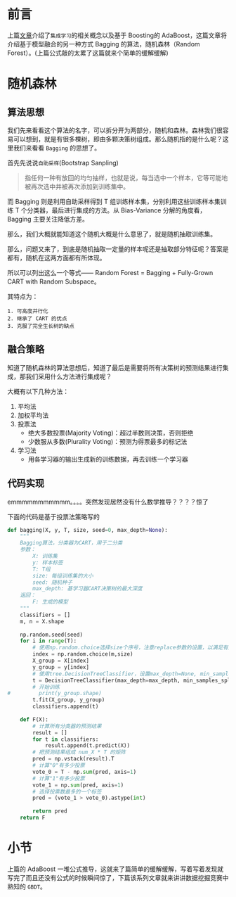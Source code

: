 # 前言

上篇[文章](<https://www.cnblogs.com/csu-lmw/p/12110009.html>)介绍了`集成学习`的相关概念以及基于 Boosting的 AdaBoost，这篇文章将介绍基于模型融合的另一种方式 Bagging 的算法，随机森林（Random Forest）。(上篇公式敲的太累了这篇就来个简单的缓解缓解)

# 随机森林

## 算法思想

我们先来看看这个算法的名字，可以拆分开为两部分，随机和森林。森林我们很容易可以想到，就是有很多棵树，即由多颗决策树组成。那么随机指的是什么呢？这里我们来看看 `Bagging` 的思想了。

首先先说说`自助采样`(Bootstrap Sanpling)

> 指任何一种有放回的均匀抽样，也就是说，每当选中一个样本，它等可能地被再次选中并被再次添加到训练集中。

而 Bagging 则是利用自助采样得到 T 组训练样本集，分别利用这些训练样本集训练 T 个分类器，最后进行集成的方法。从 Bias-Variance 分解的角度看， Bagging 主要关注降低方差。

那么，我们大概就能知道这个随机大概是什么意思了，就是随机抽取训练集。

那么，问题又来了，到底是随机抽取一定量的样本呢还是抽取部分特征呢？答案是都有，随机在这两方面都有所体现。

所以可以列出这么一个等式—— Random Forest = Bagging + Fully-Grown CART with Random Subspace。

其特点为：

	1. 可高度并行化
 	2. 继承了 CART 的优点
 	3. 克服了完全生长树的缺点

## 融合策略

知道了随机森林的算法思想后，知道了最后是需要将所有决策树的预测结果进行集成，那我们采用什么方法进行集成呢？

大概有以下几种方法：

1. 平均法
2. 加权平均法
3. 投票法
   + 绝大多数投票(Majority Voting)：超过半数则决策，否则拒绝
   + 少数服从多数(Plurality Voting)：预测为得票最多的标记法
4. 学习法
   + 用各学习器的输出生成新的训练数据，再去训练一个学习器

## 代码实现

emmmmmmmmmmm。。。。突然发现居然没有什么数学推导？？？？惊了

下面的代码是基于投票法策略写的

```python
def bagging(X, y, T, size, seed=0, max_depth=None):
    """
    Bagging算法，分类器为CART，用于二分类
    参数：
        X: 训练集
        y: 样本标签
        T: T组
        size: 每组训练集的大小
        seed: 随机种子
        max_depth: 基学习器CART决策树的最大深度
    返回：
        F: 生成的模型
    """
    classifiers = []
    m, n = X.shape
    
    np.random.seed(seed)
    for i in range(T):
        # 使用np.random.choice选择size个序号，注意replace参数的设置，以满足有放回的均匀抽样。
        index = np.random.choice(m,size)
        X_group = X[index]
        y_group = y[index]
        # 使用tree.DecisionTreeClassifier，设置max_depth=None, min_samples_split=2(生成完全树),random_state=0
        t = DecisionTreeClassifier(max_depth=max_depth, min_samples_split=2, random_state=0)
        # 开始训练
#         print(y_group.shape)
        t.fit(X_group, y_group)
        classifiers.append(t)
    
    def F(X):
        # 计算所有分类器的预测结果
        result = []
        for t in classifiers:
            result.append(t.predict(X))
        # 把预测结果组成 num_X * T 的矩阵
        pred = np.vstack(result).T
        # 计算"0"有多少投票
        vote_0 = T - np.sum(pred, axis=1)
        # 计算"1"有多少投票
        vote_1 = np.sum(pred, axis=1)
        # 选择投票数最多的一个标签
        pred = (vote_1 > vote_0).astype(int)
        
        return pred     
    return F
```

# 小节

上篇的 AdaBoost 一堆公式推导，这就来了篇简单的缓解缓解，写着写着发现就写完了而且还没有公式的时候瞬间惊了，下篇该系列文章就来讲讲数据挖掘竞赛中熟知的 `GBDT`。